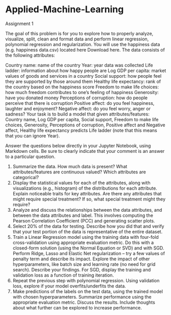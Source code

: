 # Applied-Machine-Learning

Assignment 1

The goal of this problem is for you to explore how to properly analyze, visualize, split, clean and format data and perform linear regression, polynomial regression and regularization. You will use the happiness data (e.g. happiness data.csv) located here Download here. The data consists of the following attributes:

Country name: name of the country
Year: year data was collected
Life ladder: information about how happy people are
Log GDP per capita: market values of goods and services in a country
Social support: how people feel they are supported by those around them
Healthy life expectancy: rank of the country based on the happiness score
Freedom to make life choices: how much freedom contributes to one’s feeling of happiness
Generosity: have you donated money
Perceptions of corruption: how do people perceive that there is corruption
Positive affect: do you feel happiness, laughter and enjoyment?
Negative affect: do you feel worry, anger or sadness?
Your task is to build a model that given attributes/features: Country name, Log GDP per capita, Social support, Freedom to make life choices, Generosity, Perceptions of corruption, Positive affect and Negative affect, Healthy life expectancy predicts Life ladder (note that this means that you can ignore Year).

Answer the questions below directly in your Jupyter Notebook, using Markdown cells. Be sure to clearly indicate that your comment is an answer to a particular question.

1. Summarize the data. How much data is present? What attributes/features are continuous valued? Which attributes are categorical?
2. Display the statistical values for each of the attributes, along with visualizations (e.g., histogram) of the distributions for each attribute. Explain noticeable traits for key attributes. Are there any attributes that might require special treatment? If so, what special treatment might they require?
3. Analyze and discuss the relationships between the data attributes, and between the data attributes and label. This involves computing the Pearson Correlation Coefficient (PCC) and generating scatter plots.
4. Select 20% of the data for testing. Describe how you did that and verify that your test portion of the data is representative of the entire dataset.
5. Train a Linear Regression model using the training data with four-fold cross-validation using appropriate evaluation metric. Do this with a closed-form solution (using the Normal Equation or SVD) and with SGD. Perform Ridge, Lasso and Elastic Net regularization – try a few values of penalty term and describe its impact. Explore the impact of other hyperparameters, like batch size and learning rate (no need for grid search). Describe your findings. For SGD, display the training and validation loss as a function of training iteration. 
6. Repeat the previous step with polynomial regression. Using validation loss, explore if your model overfits/underfits the data.
7. Make predictions of the labels on the test data, using the trained model with chosen hyperparameters. Summarize performance using the appropriate evaluation metric. Discuss the results. Include thoughts about what further can be explored to increase performance.


